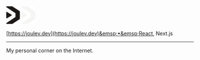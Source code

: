 <img src="/.github/assets/website/light.png#gh-light-mode-only" alt="Logo" height="48px">
<img src="/.github/assets/website/dark.png#gh-dark-mode-only" alt="Logo" height="48px">

[https://joulev.dev](https://joulev.dev)&emsp;•&emsp;React, Next.js

---

My personal corner on the Internet.
